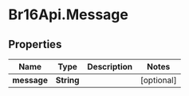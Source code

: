 # Br16Api.Message

## Properties
Name | Type | Description | Notes
------------ | ------------- | ------------- | -------------
**message** | **String** |  | [optional] 


